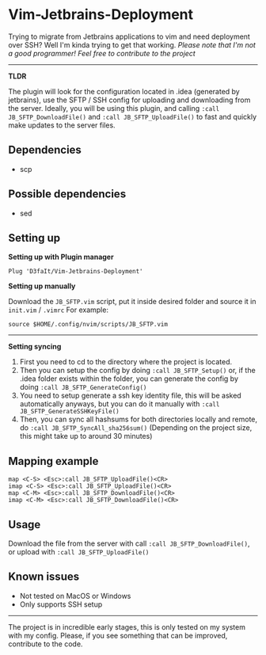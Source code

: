 # Vim-Jetbrains-Deployment
Trying to migrate from Jetbrains applications to vim and need deployment over SSH?
Well I'm kinda trying to get that working.
*Please note that I'm not a good programmer! Feel free to contribute to the project*

---

**TLDR**

The plugin will look for the configuration located in .idea (generated by jetbrains), use the SFTP / SSH config for uploading and downloading from the server.
Ideally, you will be using this plugin, and calling `:call JB_SFTP_DownloadFile()` and `:call JB_SFTP_UploadFile()` to fast and quickly make updates to the server files.

## Dependencies
- scp

## Possible dependencies
- sed

## Setting up
**Setting up with Plugin manager**

    Plug 'D3faIt/Vim-Jetbrains-Deployment'

**Setting up manually**

Download the `JB_SFTP.vim` script, put it inside desired folder and source it in `init.vim` / `.vimrc`
For example:

    source $HOME/.config/nvim/scripts/JB_SFTP.vim

---

**Setting syncing**
1. First you need to cd to the directory where the project is located.
2. Then you can setup the config by doing `:call JB_SFTP_Setup()` or, if the .idea folder exists within the folder, you can generate the config by doing `:call JB_SFTP_GenerateConfig()`
3. You need to setup generate a ssh key identity file, this will be asked automatically anyways, but you can do it manually with `:call JB_SFTP_GenerateSSHKeyFile()`
4. Then, you can sync all hashsums for both directories locally and remote, do `:call JB_SFTP_SyncAll_sha256sum()` (Depending on the project size, this might take up to around 30 minutes)

## Mapping example

    map <C-S> <Esc>:call JB_SFTP_UploadFile()<CR>
    imap <C-S> <Esc>:call JB_SFTP_UploadFile()<CR>
    map <C-M> <Esc>:call JB_SFTP_DownloadFile()<CR>
    imap <C-M> <Esc>:call JB_SFTP_DownloadFile()<CR>

## Usage
Download the file from the server with call `:call JB_SFTP_DownloadFile()`, or upload with `:call JB_SFTP_UploadFile()`

## Known issues
- Not tested on MacOS or Windows
- Only supports SSH setup

---
The project is in incredible early stages, this is only tested on my system with my config. Please, if you see something that can be improved, contribute to the code.
